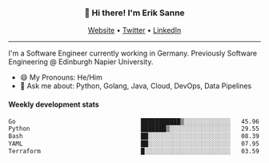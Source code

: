 <h3 align="center">👋 Hi there! I'm Erik Sanne</h3>
<p align="center">
  <a href="https://eriksanne.com">Website</a> •
  <a href="https://twitter.com/ErikKonradSanne">Twitter</a> •
  <a href="https://www.linkedin.com/in/eriksanne/">LinkedIn</a>
</p>

---
I'm a Software Engineer currently working in Germany. Previously Software Engineering @ Edinburgh Napier University.

- 😄 My Pronouns: He/Him
- 💬 Ask me about: Python, Golang, Java, Cloud, DevOps, Data Pipelines

<h4>Weekly development stats</h4>
<!--START_SECTION:waka-->

```txt
Go                                   ███████████▒░░░░░░░░░░░░░   45.96 %
Python                               ███████▒░░░░░░░░░░░░░░░░░   29.55 %
Bash                                 ██░░░░░░░░░░░░░░░░░░░░░░░   08.39 %
YAML                                 ██░░░░░░░░░░░░░░░░░░░░░░░   07.95 %
Terraform                            █░░░░░░░░░░░░░░░░░░░░░░░░   03.59 %
```

<!--END_SECTION:waka-->
